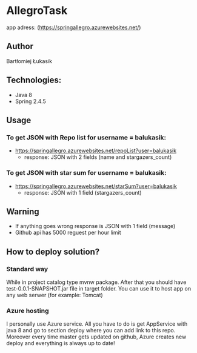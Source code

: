 # AllegroTask
app adress:
(https://springallegro.azurewebsites.net/)

## Author
Bartłomiej Łukasik

## Technologies:
- Java 8
- Spring 2.4.5

## Usage
### To get JSON with Repo list for username = balukasik:
- https://springallegro.azurewebsites.net/repoList?user=balukasik
  - response: JSON with 2 fields (name and stargazers_count)
### To get JSON with star sum for username = balukasik:
- https://springallegro.azurewebsites.net/starSum?user=balukasik
  - response: JSON with 1 field (stargazers_count)

## Warning
- If anything goes wrong response is JSON with 1 field (message)
- Github api has 5000 reguest per hour limit

## How to deploy solution?
### Standard way
While in project catalog type mvnw package. After that you should have test-0.0.1-SNAPSHOT.jar file in target folder. You can use it to host app on any web serwer (for example: Tomcat)
### Azure hosting
I personally use Azure service. All you have to do is get AppService with java 8 and go to section deploy where you can add link to this repo. Moreover every time master gets updated on github, Azure creates new deploy and everything is always up to date!
